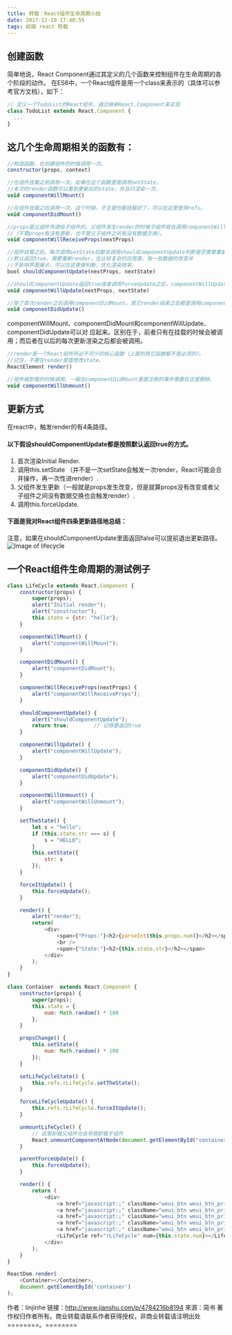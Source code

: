 ```yaml
---
title: 转载：React组件生命周期小结
date: 2017-12-10 17:40:55
tags: 前端 react 转载
---
```

## 创建函数
简单地说，React Component通过其定义的几个函数来控制组件在生命周期的各个阶段的动作。
在ES6中，一个React组件是用一个class来表示的（具体可以参考官方文档），如下：
```javascript
// 定义一个TodoList的React组件，通过继承React.Component来实现
class TodoList extends React.Component {
  ...
}
```
## 这几个生命周期相关的函数有：
```javascript
//构造函数，在创建组件的时候调用一次。
constructor(props, context)
```
```javascript
//在组件挂载之前调用一次。如果在这个函数里面调用setState，
//本次的render函数可以看到更新后的state，并且只渲染一次。
void componentWillMount()
```
```javascript
//在组件挂载之后调用一次。这个时候，子主键也都挂载好了，可以在这里使用refs。   
void componentDidMount()
```
```javascript
//props是父组件传递给子组件的。父组件发生render的时候子组件就会调用componentWillReceiveProps
//（不管props有没有更新，也不管父子组件之间有没有数据交换）。
void componentWillReceiveProps(nextProps)
```
```javascript
//组件挂载之后，每次调用setState后都会调用shouldComponentUpdate判断是否需要重新渲染组件。
//默认返回true，需要重新render。在比较复杂的应用里，有一些数据的改变并
//不影响界面展示，可以在这里做判断，优化渲染效率。
bool shouldComponentUpdate(nextProps, nextState)
```
```javascript
//shouldComponentUpdate返回true或者调用forceUpdate之后，componentWillUpdate会被调用。
void componentWillUpdate(nextProps, nextState)
```
```javascript
//除了首次render之后调用componentDidMount，其它render结束之后都是调用componentDidUpdate。
void componentDidUpdate()
```

componentWillMount、componentDidMount和componentWillUpdate、componentDidUpdate可以对
应起来。区别在于，前者只有在挂载的时候会被调用；而后者在以后的每次更新渲染之后都会被调用。

```javascript
//render是一个React组件所必不可少的核心函数（上面的其它函数都不是必须的）。
//记住，不要在render里面修改state。
ReactElement render()
```
```javascript
//组件被卸载的时候调用。一般在componentDidMount里面注册的事件需要在这里删除。
void componentWillUnmount()
```

## 更新方式
在react中，触发render的有4条路径。
#### 以下假设shouldComponentUpdate都是按照默认返回true的方式。

1. 首次渲染Initial Render.
2. 调用this.setState （并不是一次setState会触发一次render，React可能会合并操作，再一次性进render）.
3. 父组件发生更新（一般就是props发生改变，但是就算props没有改变或者父子组件之间没有数据交换也会触发render）.
4. 调用this.forceUpdate.

#### 下面是我对React组件四条更新路径地总结：
注意，如果在shouldComponentUpdate里面返回false可以提前退出更新路径。
![Image of lifecycle](http://upload-images.jianshu.io/upload_images/1814354-4bf62e54553a32b7.png?imageMogr2/auto-orient/strip%7CimageView2/2/w/1240)
## 一个React组件生命周期的测试例子
```javascript
class LifeCycle extends React.Component {
    constructor(props) {
        super(props);
        alert("Initial render");
        alert("constructor");
        this.state = {str: "hello"};
    }

    componentWillMount() {
        alert("componentWillMount");
    }

    componentDidMount() {
        alert("componentDidMount");
    }

    componentWillReceiveProps(nextProps) {
        alert("componentWillReceiveProps");
    }

    shouldComponentUpdate() {
        alert("shouldComponentUpdate");
        return true;        // 记得要返回true
    }

    componentWillUpdate() {
        alert("componentWillUpdate");
    }

    componentDidUpdate() {
        alert("componentDidUpdate");
    }

    componentWillUnmount() {
        alert("componentWillUnmount");
    }

    setTheState() {
        let s = "hello";
        if (this.state.str === s) {
            s = "HELLO";
        }
        this.setState({
            str: s
        });
    }

    forceItUpdate() {
        this.forceUpdate();
    }

    render() {
        alert("render");
        return(
            <div>
                <span>{"Props:"}<h2>{parseInt(this.props.num)}</h2></span>
                <br />
                <span>{"State:"}<h2>{this.state.str}</h2></span>
            </div>
        );
    }
}

class Container  extends React.Component {
    constructor(props) {
        super(props);
        this.state = {
            num: Math.random() * 100
        };
    }

    propsChange() {
        this.setState({
            num: Math.random() * 100
        });
    }

    setLifeCycleState() {
        this.refs.rLifeCycle.setTheState();
    }

    forceLifeCycleUpdate() {
        this.refs.rLifeCycle.forceItUpdate();
    }

    unmountLifeCycle() {
        // 这里卸载父组件也会导致卸载子组件
        React.unmountComponentAtNode(document.getElementById("container"));
    }

    parentForceUpdate() {
        this.forceUpdate();
    }

    render() {
        return (
            <div>
                <a href="javascript:;" className="weui_btn weui_btn_primary" onClick={this.propsChange.bind(this)}>propsChange</a>
                <a href="javascript:;" className="weui_btn weui_btn_primary" onClick={this.setLifeCycleState.bind(this)}>setState</a>
                <a href="javascript:;" className="weui_btn weui_btn_primary" onClick={this.forceLifeCycleUpdate.bind(this)}>forceUpdate</a>
                <a href="javascript:;" className="weui_btn weui_btn_primary" onClick={this.unmountLifeCycle.bind(this)}>unmount</a>
                <a href="javascript:;" className="weui_btn weui_btn_primary" onClick={this.parentForceUpdate.bind(this)}>parentForceUpdateWithoutChange</a>
                <LifeCycle ref="rLifeCycle" num={this.state.num}></LifeCycle>
            </div>
        );
    }
}

ReactDom.render(
    <Container></Container>,
    document.getElementById('container')
);
```

作者：linjinhe
链接：http://www.jianshu.com/p/4784216b8194
來源：简书
 著作权归作者所有。商业转载请联系作者获得授权，非商业转载请注明出处========。========
